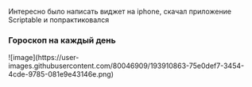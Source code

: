 Интересно было написать виджет на iphone,
скачал приложение Scriptable и попрактиковался

<h3>Гороскоп на каждый день</h3>
![image](https://user-images.githubusercontent.com/80046909/193910863-75e0def7-3454-4cde-9785-081e9e43146e.png)

